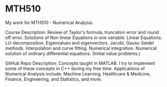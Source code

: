 # MTH510
My work for MTH510 - Numerical Analysis. 

Course Description:
Review of Taylor's formula, truncation error and round off error. Solutions of Non linear Equations in one variable. Linear Equations. LU-decomposition. Eigenvalues and eigenvectors. Jacobi, Gauss-Seidel methods. Interpolation and curve fitting. Numerical integration. Numerical solution of ordinary differential equations. (Initial value problems.)

GitHub Repo Description:
Concepts taught in MATLAB. I try to implement some of these concepts in C++ during my free time.
Applications of Numerical Analysis include: 
Machine Learning, Healthcare & Medicine, Finance, Engineering, and Statistics, and more.
